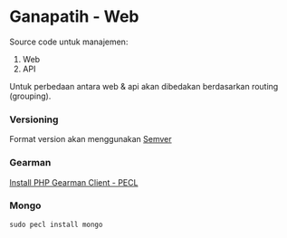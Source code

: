 Ganapatih - Web
===============

Source code untuk manajemen:

1. Web
2. API

Untuk perbedaan antara web & api akan dibedakan berdasarkan routing (grouping).

### Versioning

Format version akan menggunakan [Semver](http://semver.org)

### Gearman

[Install PHP Gearman Client - PECL](http://gearman.org/getting-started/)

### Mongo

```
sudo pecl install mongo
```